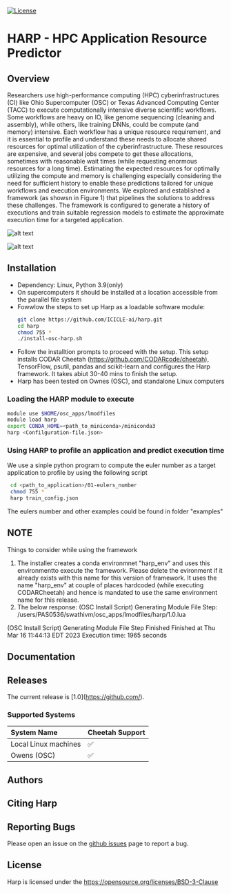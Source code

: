 [![License](https://img.shields.io/badge/License-BSD_3--Clause-blue.svg)](https://opensource.org/licenses/BSD-3-Clause)

HARP - HPC Application Resource Predictor
==============================================================

Overview
--------

Researchers use high-performance computing (HPC) cyberinfrastructures (CI) like Ohio Supercomputer (OSC) or Texas Advanced Computing Center (TACC) to execute computationally intensive diverse scientific workflows. Some workflows are heavy on IO, like genome sequencing (cleaning and assembly), while others, like training DNNs, could be compute (and memory) intensive. Each workflow has a unique resource requirement, and it is essential to profile and understand these needs to allocate shared resources for optimal utilization of the cyberinfrastructure. These resources are expensive, and several jobs compete to get these allocations, sometimes with reasonable wait times (while requesting enormous resources for a long time). Estimating the expected resources for optimally utilizing the compute and memory is challenging especially considering the need for sufficient history to enable these predictions tailored for unique workflows and execution environments. We explored and established a framework (as showsn in Figure 1) that pipelines the solutions to address these challenges. The framework is configured to generate a history of executions and train suitable regression models to estimate the approximate execution time for a targeted application.


![alt text](https://github.com/manikyaswathi/harp/tree/main/HARP_Pipeline.png?raw=true)

![alt text](https://github.com/manikyaswathi/harp/tree/main/Folder_Structure.png?raw=true)


Installation
------------
* Dependency: Linux, Python 3.9(only)
* On supercomputers it should be installed at a location accessible from the parallel file system
* Fowwlow the steps to set up Harp as a loadable software module:
  ```bash
  git clone https://github.com/ICICLE-ai/harp.git
  cd harp
  chmod 755 *
  ./install-osc-harp.sh
  ```
* Follow the installtion prompts to proceed with the setup. This setup installs CODAR Cheetah (https://github.com/CODARcode/cheetah), TensorFlow, psutil, pandas and scikit-learn and configures the Harp framework. It takes abiut 30-40 mins to finish the setup.
* Harp has been tested on Ownes (OSC), and standalone Linux computers

### Loading the HARP module to execute
   ```bash
  module use $HOME/osc_apps/lmodfiles
  module load harp 
  export CONDA_HOME=<path_to_miniconda>/miniconda3
  harp <Confilguration-file.json>
   ```
   
### Using HARP to profile an application and predict execution time
We use a sinple python program to compute the euler number as a target application to profile by using the following script
 ```bash
  cd <path_to_application>/01-eulers_number
  chmod 755 *
  harp train_config.json
  ```
The eulers number and other examples could be found in folder "examples"

NOTE
-------------
Things to consider while using the framework
1. The installer creates a conda environmnet "harp_env" and uses this environmentto execute the framework. Please delete the evironment if it already exists with this name for this version of framework. It uses the name "harp_env" at couple of places hardcoded (while executing CODARCheetah) and hence is mandated to use the same environment name for this release. 
2. The below response:
  (OSC Install Script) Generating Module File Step: /users/PAS0536/swathivm/osc_apps/lmodfiles/harp/1.0.lua

  (OSC Install Script) Generating Module File Step Finished
  Finished at Thu Mar 16 11:44:13 EDT 2023
  Execution time: 1965 seconds

Documentation
-------------
<LINK TO VIDEO> 
<LINK TO PPT>

Releases
--------
The current release is [1.0](https://github.com/<RELEASE PATH>).

### Supported Systems
System Name | Cheetah Support 
:-----------| :---------------
Local Linux machines | :white_check_mark: 
Owens (OSC) | :white_check_mark: 

Authors
-------


Citing Harp
--------------
<Paper>

Reporting Bugs
--------------
Please open an issue on the [github issues](https://github.com/<PATH>/issues) page to report a bug.

License
-------
Harp is licensed under the https://opensource.org/licenses/BSD-3-Clause

